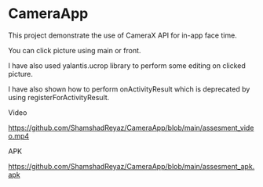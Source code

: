 # CameraApp
This project demonstrate the use of CameraX API for in-app face time.

You can click picture using main or front.

I have also used yalantis.ucrop library to perform some editing on clicked picture.

I have also shown how to perform onActivityResult which is deprecated by using registerForActivityResult.

Video

https://github.com/ShamshadReyaz/CameraApp/blob/main/assesment_video.mp4

APK

https://github.com/ShamshadReyaz/CameraApp/blob/main/assesment_apk.apk
